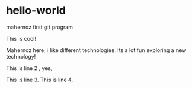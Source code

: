 # hello-world
mahernoz first git program


This is cool!


Mahernoz here, i like different technologies. Its a lot fun exploring a new technology!

This is line 2 , yes,

This is line 3.
This is line 4.
